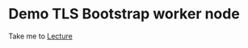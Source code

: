 # Demo TLS Bootstrap worker node

  Take me to [Lecture](https://kodekloud.com/courses/539883/lectures/9808340)